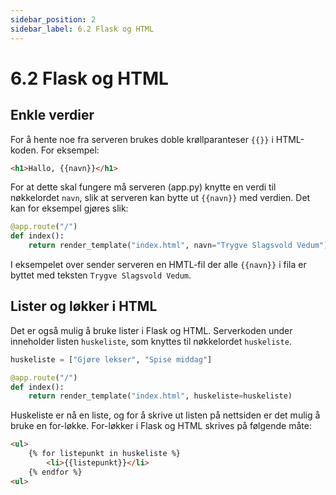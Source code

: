 ```yaml
---
sidebar_position: 2
sidebar_label: 6.2 Flask og HTML
---
```


# 6.2 Flask og HTML

## Enkle verdier

For å hente noe fra serveren brukes doble krøllparanteser `{{}}` i HTML-koden.
For eksempel:

````html
<h1>Hallo, {{navn}}</h1>
````

For at dette skal fungere må serveren (app.py) knytte en verdi til nøkkelordet `navn`, slik at serveren kan bytte ut `{{navn}}` med verdien.
Det kan for eksempel gjøres slik:

````python
@app.route("/")
def index(): 
    return render_template("index.html", navn="Trygve Slagsvold Vedum")
````

I eksempelet over sender serveren en HMTL-fil der alle `{{navn}}` i fila er byttet med teksten `Trygve Slagsvold Vedum`.


## Lister og løkker i HTML

Det er også mulig å bruke lister i Flask og HTML.
Serverkoden under inneholder listen `huskeliste`, som knyttes til nøkkelordet `huskeliste`.

````python
huskeliste = ["Gjøre lekser", "Spise middag"]

@app.route("/")
def index(): 
    return render_template("index.html", huskeliste=huskeliste)
````

Huskeliste er nå en liste, og for å skrive ut listen på nettsiden er det mulig å bruke en for-løkke.
For-løkker i Flask og HTML skrives på følgende måte:

````HTML
<ul>
    {% for listepunkt in huskeliste %}
        <li>{{listepunkt}}</li>
    {% endfor %}
<ul>
````
